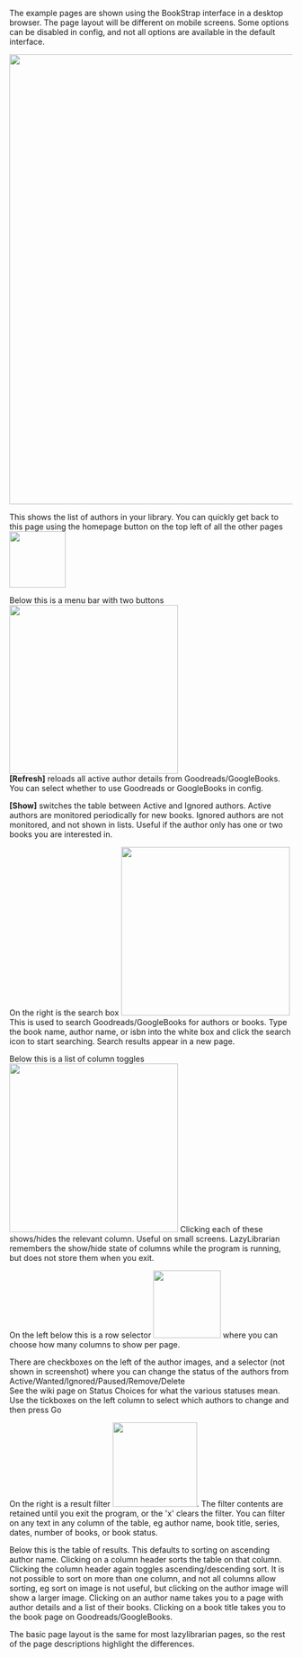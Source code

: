 The example pages are shown using the BookStrap interface in a desktop browser. The page layout will be different on mobile screens. Some options can be disabled in config, and not all options are available in the default interface. 

<img src="/assets/screenshots/homepage_authors.png" width="800">

This shows the list of authors in your library. You can quickly get back to this page using the homepage button on the top left of all the other pages <img src="/assets/screenshots/homepage_button1.png" width="100">

Below this is a menu bar with two buttons <img src="/assets/screenshots/homepage_button2.png" width="300"><br> 
**[Refresh]** reloads all active author details from Goodreads/GoogleBooks. You can select whether to use Goodreads or GoogleBooks in config.

**[Show]** switches the table between Active and Ignored authors.
Active authors are monitored periodically for new books. Ignored authors are not monitored, and not shown in lists. Useful if the author only has one or two books you are interested in.

On the right is the search box <img src="/assets/screenshots/homepage_searchbox.png" width="300">
This is used to search Goodreads/GoogleBooks for authors or books. Type the book name, author name, or isbn into the white box and click the search icon to start searching. Search results appear in a new page.

Below this is a list of column toggles <img src="/assets/screenshots/homepage_toggles.png" width="300">
Clicking each of these shows/hides the relevant column. Useful on small screens. LazyLibrarian remembers the show/hide state of columns while the program is running, but does not store them when you exit.

On the left below this is a row selector <img src="/assets/screenshots/homepage_rowsdropdown.png" width="120"> where you can choose how many columns to show per page.

There are checkboxes on the left of the author images, and a selector (not shown in screenshot) where you can change the status of the authors from Active/Wanted/Ignored/Paused/Remove/Delete  
See the wiki page on Status Choices for what the various statuses mean. Use the tickboxes on the left column to select which authors to change and then press Go

On the right is a result filter <img src="/assets/screenshots/homepage_filter.png" width="150">. The filter contents are retained until you exit the program, or the 'x' clears the filter. You can filter on any text in any column of the table, eg author name, book title, series, dates, number of books, or book status.

Below this is the table of results. This defaults to sorting on ascending author name. Clicking on a column header sorts the table on that column. Clicking the column header again toggles ascending/descending sort. It is not possible to sort on more than one column, and not all columns allow sorting, eg sort on image is not useful, but clicking on the author image will show a larger image. Clicking on an author name takes you to a page with author details and a list of their books. Clicking on a book title takes you to the book page on Goodreads/GoogleBooks.

The basic page layout is the same for most lazylibrarian pages, so the rest of the page descriptions highlight the differences.